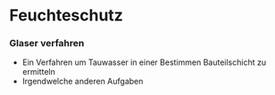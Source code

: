 # Feuchteschutz

### Glaser verfahren

- Ein Verfahren um Tauwasser in einer Bestimmen Bauteilschicht zu ermitteln
- Irgendwelche anderen Aufgaben